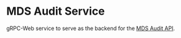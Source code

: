 # MDS Audit Service

gRPC-Web service to serve as the backend for the [MDS Audit API](../mds-audit-api/README.md).
